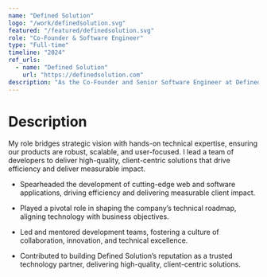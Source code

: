 ```yaml
---
name: "Defined Solution"
logo: "/work/definedsolution.svg"
featured: "/featured/definedsolution.svg"
role: "Co-Founder & Software Engineer"
type: "Full-time"
timeline: "2024"
ref_urls:
  - name: "Defined Solution"
    url: "https://definedsolution.com"
description: "As the Co-Founder and Senior Software Engineer at Defined Solution, I collaborate with a talented team to design and implement innovative software solutions that empower businesses to thrive in a dynamic digital landscape."
---
```


# Description

My role bridges strategic vision with hands-on technical expertise, ensuring our products are robust, scalable, and user-focused. I lead a team of developers to deliver high-quality, client-centric solutions that drive efficiency and deliver measurable impact.

- Spearheaded the development of cutting-edge web and software applications, driving efficiency and delivering measurable client impact.

- Played a pivotal role in shaping the company’s technical roadmap, aligning technology with business objectives.

- Led and mentored development teams, fostering a culture of collaboration, innovation, and technical excellence.

- Contributed to building Defined Solution’s reputation as a trusted technology partner, delivering high-quality, client-centric solutions.
